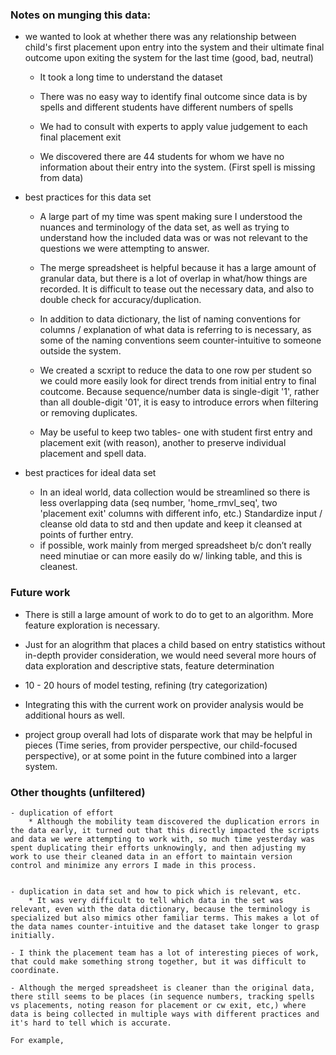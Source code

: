 ### Notes on munging this data:
- we wanted to look at whether there was any relationship between child's first placement upon entry into the system and their ultimate final outcome upon exiting the system for the last time (good, bad, neutral)
	* It took a long time to understand the dataset

	* There was no easy way to identify final outcome since data is by spells and different students have different numbers of spells

	* We had to consult with experts to apply value judgement to each final placement exit

	* We discovered there are 44 students for whom we have no information about their entry into the system. (First spell is missing from data)
	
- best practices for this data set

	* A large part of my time was spent making sure I understood the nuances and terminology of the data set, as well as trying to understand how the included data was or was not relevant to the questions we were attempting to answer.

    * The merge spreadsheet is helpful because it has a large amount of granular data, but there is a lot of overlap in what/how things are recorded. It is difficult to tease out the necessary data, and also to double check for accuracy/duplication.  

    * In addition to data dictionary, the list of naming conventions for columns / explanation of what data is referring to is necessary, as some of the naming conventions seem counter-intuitive to someone outside the system.


    * We created a scxript to reduce the data to one row per student so we could more easily look for direct trends from initial entry to  final coutcome. Because sequence/number data is single-digit '1', rather than all double-digit '01', it is easy to introduce errors when filtering or removing duplicates.

    * May be useful to keep two tables- one with student first entry and placement exit (with reason), another to preserve individual placement and spell data. 

- best practices for ideal data set
    * In an ideal world, data collection would be streamlined so there is less overlapping data (seq number, 'home_rmvl_seq', two 'placement exit' columns with different info, etc.) Standardize input / cleanse old data to std and then update and keep it cleansed at points of further entry.

    - if possible, work mainly from merged spreadsheet b/c don’t really need minutiae or can more easily do w/ linking table, and this is cleanest.


### Future work


- There is still a large amount of work to do to get to an algorithm. More feature exploration is necessary.

- Just for an alogrithm that places a child based on entry statistics without in-depth provider consideration, we would need several more hours of data exploration and descriptive stats, feature determination
- 10 - 20 hours of model testing, refining (try categorization)

- Integrating this with the current work on provider analysis would be additional hours as well.

- project group overall had lots of disparate work that may be helpful in pieces (Time series, from provider perspective, our child-focused perspective), or at some point in the future combined into a larger system.


### Other thoughts (unfiltered)

	- duplication of effort
		* Although the mobility team discovered the duplication errors in the data early, it turned out that this directly impacted the scripts and data we were attempting to work with, so much time yesterday was spent duplicating their efforts unknowingly, and then adjusting my work to use their cleaned data in an effort to maintain version control and minimize any errors I made in this process.


	- duplication in data set and how to pick which is relevant, etc.
		* It was very difficult to tell which data in the set was relevant, even with the data dictionary, because the terminology is specialized but also mimics other familiar terms. This makes a lot of the data names counter-intuitive and the dataset take longer to grasp initially.

	- I think the placement team has a lot of interesting pieces of work, that could make something strong together, but it was difficult to coordinate.

	- Although the merged spreadsheet is cleaner than the original data, there still seems to be places (in sequence numbers, tracking spells vs placements, noting reason for placement or cw exit, etc,) where data is being collected in multiple ways with different practices and it's hard to tell which is accurate.

	For example, 
